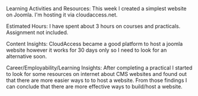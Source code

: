 Learning Activities and Resources:
This week I created a simplest website on Joomla. I'm hosting it via cloudaccess.net.

Estimated Hours:
I have spent about 3 hours on courses and practicals. Assignment not included.

Content Insights:
CloudAccess became a good platform to host a joomla website however it works for 30 days only so I need to look for an alternative soon.

Career/Employability/Learning Insights:
After completing a practical I started to look for some resources on internet about CMS websites and found out that there are more easier ways to to host a website. From those findings I can conclude that there are more effective ways to build/host a website.